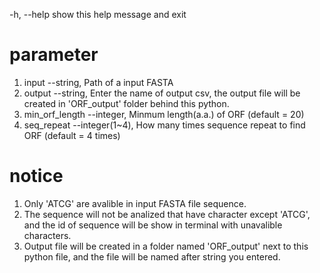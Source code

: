 -h, --help  show this help message and exit

# parameter
  1. input --string, Path of a input FASTA
  2. output --string, Enter the name of output csv, the output file will be created in 'ORF_output' folder behind this python.
  3. min_orf_length --integer, Minmum length(a.a.) of ORF (default = 20)
  4. seq_repeat --integer(1~4), How many times sequence repeat to find ORF (default = 4 times)

# notice
  1. Only 'ATCG' are avalible in input FASTA file sequence.
  2. The sequence will not be analized that have character except 'ATCG', and the id of sequence will be show in terminal with unavalible characters.
  3. Output file will be created in a folder named 'ORF_output' next to this python file, and the file will be named after string you entered.